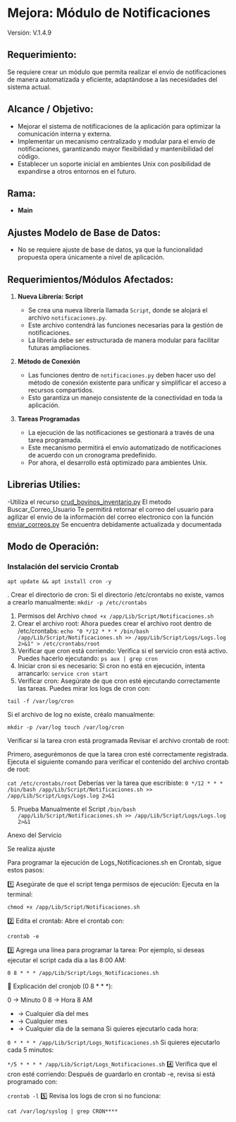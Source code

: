 # Mejora: Módulo de Notificaciones


Versión: V.1.4.9
## Requerimiento:

Se requiere crear un módulo que permita realizar el envío de notificaciones de manera automatizada y eficiente, adaptándose a las necesidades del sistema actual.

## Alcance / Objetivo:

- Mejorar el sistema de notificaciones de la aplicación para optimizar la comunicación interna y externa.
- Implementar un mecanismo centralizado y modular para el envío de notificaciones, garantizando mayor flexibilidad y mantenibilidad del código.
- Establecer un soporte inicial en ambientes Unix con posibilidad de expandirse a otros entornos en el futuro.

## Rama:

- **Main**

## Ajustes Modelo de Base de Datos:

- No se requiere ajuste de base de datos, ya que la funcionalidad propuesta opera únicamente a nivel de aplicación.

## Requerimientos/Módulos Afectados:

1. **Nueva Librería: Script**
   - Se crea una nueva librería llamada `Script`, donde se alojará el archivo `notificaciones.py`.
   - Este archivo contendrá las funciones necesarias para la gestión de notificaciones.
   - La librería debe ser estructurada de manera modular para facilitar futuras ampliaciones.

2. **Método de Conexión**
   - Las funciones dentro de `notificaciones.py` deben hacer uso del método de conexión existente para unificar y simplificar el acceso a recursos compartidos.
   - Esto garantiza un manejo consistente de la conectividad en toda la aplicación.

3. **Tareas Programadas**
   - La ejecución de las notificaciones se gestionará a través de una tarea programada.
   - Este mecanismo permitirá el envío automatizado de notificaciones de acuerdo con un cronograma predefinido.
   - Por ahora, el desarrollo está optimizado para ambientes Unix.


## Librerias Utilies:

-Utiliza el recurso [crud_bovinos_inventario.py](..%2F..%2Fcrud%2Fcrud_bovinos_inventario.py)  El metodo Buscar_Correo_Usuario  Te permitirá retornar el correo del usuario para agilizar el envio de la información del correo electronico con la función  
[enviar_correos.py](..%2F..%2FLib%2Fenviar_correos.py) Se encuentra debidamente actualizada y documentada



## Modo de Operación:
### Instalación del servicio Crontab
`apt update && apt install cron -y`

. Crear el directorio de cron:
Si el directorio /etc/crontabs no existe, vamos a crearlo manualmente:
`mkdir -p /etc/crontabs`
1. Permisos del Archivo
`chmod +x /app/Lib/Script/Notificaciones.sh`
2. Crear el archivo root:
Ahora puedes crear el archivo root dentro de /etc/crontabs:
`echo "0 */12 * * * /bin/bash /app/Lib/Script/Notificaciones.sh >> /app/Lib/Script/Logs/Logs.log 2>&1" > /etc/crontabs/root`
3. Verificar que cron está corriendo:
Verifica si el servicio cron está activo. Puedes hacerlo ejecutando:
`ps aux | grep cron`
4. Iniciar cron si es necesario:
Si cron no está en ejecución, intenta arrancarlo:
`service cron start`
5. Verificar cron:
Asegúrate de que cron esté ejecutando correctamente las tareas. Puedes mirar los logs de cron con:


`tail -f /var/log/cron`

Si el archivo de log no existe, créalo manualmente:

`mkdir -p /var/log
touch /var/log/cron
 `



Verificar si la tarea cron está programada
Revisar el archivo crontab de root:

Primero, asegurémonos de que la tarea cron esté correctamente registrada. Ejecuta el siguiente comando para verificar el contenido del archivo crontab de root:

`cat /etc/crontabs/root`
Deberías ver la tarea que escribiste:
`0 */12 * * * /bin/bash /app/Lib/Script/Notificaciones.sh >> /app/Lib/Script/Logs/Logs.log 2>&1`

5. Prueba Manualmente el Script
`/bin/bash /app/Lib/Script/Notificaciones.sh >> /app/Lib/Script/Logs/Logs.log 2>&1`


Anexo del Servicio 


Se realiza ajuste 



Para programar la ejecución de Logs_Notificaciones.sh en Crontab, sigue estos pasos:

1️⃣ Asegúrate de que el script tenga permisos de ejecución:
Ejecuta en la terminal:


`chmod +x /app/Lib/Script/Notificaciones.sh`

2️⃣ Edita el crontab:
Abre el crontab con:

`crontab -e`

3️⃣ Agrega una línea para programar la tarea:
Por ejemplo, si deseas ejecutar el script cada día a las 8:00 AM:

`0 8 * * * /app/Lib/Script/Logs_Notificaciones.sh`

📌 Explicación del cronjob (0 8 * * *):

0 → Minuto 0
8 → Hora 8 AM
* → Cualquier día del mes
* → Cualquier mes
* → Cualquier día de la semana
Si quieres ejecutarlo cada hora:

`0 * * * * /app/Lib/Script/Logs_Notificaciones.sh`
Si quieres ejecutarlo cada 5 minutos:


`*/5 * * * * /app/Lib/Script/Logs_Notificaciones.sh`
4️⃣ Verifica que el cron esté corriendo:
Después de guardarlo en crontab -e, revisa si está programado con:



`crontab -l`
5️⃣ Revisa los logs de cron si no funciona:

`cat /var/log/syslog | grep CRON****`


